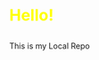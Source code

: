 <!DOCTYPE html>
<html>
<head><title>Local Repo</title></head>
<style>
  .head {
    align:center;
    color:yellow;
  }
</style>
  <body>
   <h1 class="head"><b>Hello!</b></h1>
<h2></h2>This is my Local Repo</h2>
  </body>
</html>
